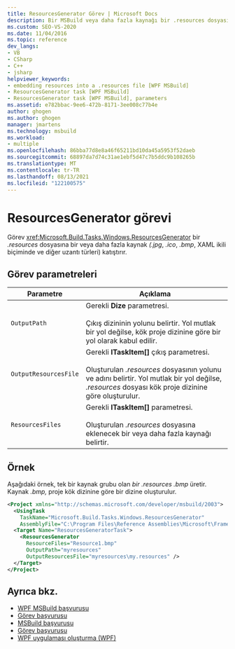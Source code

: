 ```yaml
---
title: ResourcesGenerator Görev | Microsoft Docs
description: Bir MSBuild veya daha fazla kaynağı bir .resources dosyasına eklemek için ResourcesGenerator görevini nasıl kullandığını öğrenin.
ms.custom: SEO-VS-2020
ms.date: 11/04/2016
ms.topic: reference
dev_langs:
- VB
- CSharp
- C++
- jsharp
helpviewer_keywords:
- embedding resources into a .resources file [WPF MSBuild]
- ResourcesGenerator task [WPF MSBuild]
- ResourcesGenerator task [WPF MSBuild], parameters
ms.assetid: e782bbac-9ee6-472b-8171-3ee008c77b4e
author: ghogen
ms.author: ghogen
manager: jmartens
ms.technology: msbuild
ms.workload:
- multiple
ms.openlocfilehash: 86bba77d8e8a46f65211bd10da45a5953f52daeb
ms.sourcegitcommit: 68897da7d74c31ae1ebf5d47c7b5ddc9b108265b
ms.translationtype: MT
ms.contentlocale: tr-TR
ms.lasthandoff: 08/13/2021
ms.locfileid: "122100575"
---
```

# <a name="resourcesgenerator-task"></a>ResourcesGenerator görevi

Görev <xref:Microsoft.Build.Tasks.Windows.ResourcesGenerator> bir *.resources* dosyasına bir veya daha fazla kaynak *(.jpg*, *.ico*, *.bmp*, XAML ikili biçiminde ve diğer uzantı türleri) katıştırır.

## <a name="task-parameters"></a>Görev parametreleri

|Parametre|Açıklama|
|---------------|-----------------|
|`OutputPath`|Gerekli **Dize** parametresi.<br /><br /> Çıkış dizininin yolunu belirtir. Yol mutlak bir yol değilse, kök proje dizinine göre bir yol olarak kabul edilir.|
|`OutputResourcesFile`|Gerekli **ITaskItem[]** çıkış parametresi.<br /><br /> Oluşturulan *.resources* dosyasının yolunu ve adını belirtir. Yol mutlak bir yol değilse, *.resources* dosyası kök proje dizinine göre oluşturulur.|
|`ResourcesFiles`|Gerekli **ITaskItem[]** parametresi.<br /><br /> Oluşturulan *.resources* dosyasına eklenecek bir veya daha fazla kaynağı belirtir.|

## <a name="example"></a>Örnek

 Aşağıdaki örnek, tek bir kaynak grubu olan *bir .resources* *.bmp* üretir. Kaynak *.bmp,* proje kök dizinine göre bir dizine oluşturulur.

```xml
<Project xmlns="http://schemas.microsoft.com/developer/msbuild/2003">
  <UsingTask
    TaskName="Microsoft.Build.Tasks.Windows.ResourcesGenerator"
    AssemblyFile="C:\Program Files\Reference Assemblies\Microsoft\Framework\v3.0\PresentationBuildTasks.dll" />
  <Target Name="ResourcesGeneratorTask">
    <ResourcesGenerator
      ResourceFiles="Resource1.bmp"
      OutputPath="myresources"
      OutputResourcesFile="myresources\my.resources" />
  </Target>
</Project>
```

## <a name="see-also"></a>Ayrıca bkz.

- [WPF MSBuild başvurusu](../msbuild/wpf-msbuild-reference.md)
- [Görev başvurusu](../msbuild/wpf-msbuild-task-reference.md)
- [MSBuild başvurusu](../msbuild/msbuild-reference.md)
- [Görev başvurusu](../msbuild/msbuild-task-reference.md)
- [WPF uygulaması oluşturma (WPF)](/dotnet/framework/wpf/app-development/building-a-wpf-application-wpf)